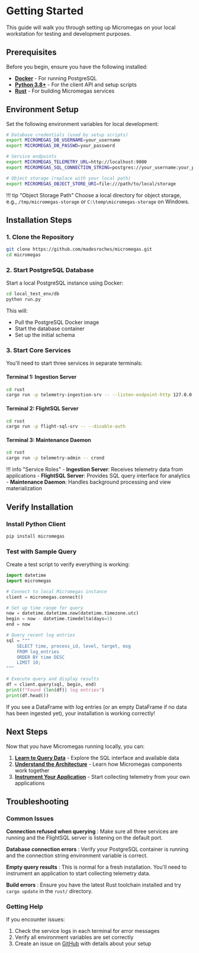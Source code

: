 # Getting Started

This guide will walk you through setting up Micromegas on your local workstation for testing and development purposes.

## Prerequisites

Before you begin, ensure you have the following installed:

- **[Docker](https://www.docker.com/get-started/)** - For running PostgreSQL
- **[Python 3.8+](https://www.python.org/downloads/)** - For the client API and setup scripts
- **[Rust](https://www.rust-lang.org/tools/install)** - For building Micromegas services

## Environment Setup

Set the following environment variables for local development:

```bash
# Database credentials (used by setup scripts)
export MICROMEGAS_DB_USERNAME=your_username
export MICROMEGAS_DB_PASSWD=your_password

# Service endpoints
export MICROMEGAS_TELEMETRY_URL=http://localhost:9000
export MICROMEGAS_SQL_CONNECTION_STRING=postgres://your_username:your_password@localhost:5432

# Object storage (replace with your local path)
export MICROMEGAS_OBJECT_STORE_URI=file:///path/to/local/storage
```

!!! tip "Object Storage Path"
    Choose a local directory for object storage, e.g., `/tmp/micromegas-storage` or `C:\temp\micromegas-storage` on Windows.

## Installation Steps

### 1. Clone the Repository

```bash
git clone https://github.com/madesroches/micromegas.git
cd micromegas
```

### 2. Start PostgreSQL Database

Start a local PostgreSQL instance using Docker:

```bash
cd local_test_env/db
python run.py
```

This will:
- Pull the PostgreSQL Docker image
- Start the database container
- Set up the initial schema

### 3. Start Core Services

You'll need to start three services in separate terminals:

#### Terminal 1: Ingestion Server
```bash
cd rust
cargo run -p telemetry-ingestion-srv -- --listen-endpoint-http 127.0.0.1:9000
```

#### Terminal 2: FlightSQL Server
```bash
cd rust
cargo run -p flight-sql-srv -- --disable-auth
```

#### Terminal 3: Maintenance Daemon
```bash
cd rust
cargo run -p telemetry-admin -- crond
```

!!! info "Service Roles"
    - **Ingestion Server**: Receives telemetry data from applications
    - **FlightSQL Server**: Provides SQL query interface for analytics
    - **Maintenance Daemon**: Handles background processing and view materialization

## Verify Installation

### Install Python Client

```bash
pip install micromegas
```

### Test with Sample Query

Create a test script to verify everything is working:

```python
import datetime
import micromegas

# Connect to local Micromegas instance
client = micromegas.connect()

# Set up time range for query
now = datetime.datetime.now(datetime.timezone.utc)
begin = now - datetime.timedelta(days=1)
end = now

# Query recent log entries
sql = """
    SELECT time, process_id, level, target, msg
    FROM log_entries
    ORDER BY time DESC
    LIMIT 10;
"""

# Execute query and display results
df = client.query(sql, begin, end)
print(f"Found {len(df)} log entries")
print(df.head())
```

If you see a DataFrame with log entries (or an empty DataFrame if no data has been ingested yet), your installation is working correctly!

## Next Steps

Now that you have Micromegas running locally, you can:

1. **[Learn to Query Data](query-guide/index.md)** - Explore the SQL interface and available data
2. **[Understand the Architecture](architecture/index.md)** - Learn how Micromegas components work together
3. **[Instrument Your Application](query-guide/python-api.md)** - Start collecting telemetry from your own applications

## Troubleshooting

### Common Issues

**Connection refused when querying**
: Make sure all three services are running and the FlightSQL server is listening on the default port.

**Database connection errors**
: Verify your PostgreSQL container is running and the connection string environment variable is correct.

**Empty query results**
: This is normal for a fresh installation. You'll need to instrument an application to start collecting telemetry data.

**Build errors**
: Ensure you have the latest Rust toolchain installed and try `cargo update` in the `rust/` directory.

### Getting Help

If you encounter issues:

1. Check the service logs in each terminal for error messages
2. Verify all environment variables are set correctly
3. Create an issue on [GitHub](https://github.com/madesroches/micromegas/issues) with details about your setup
